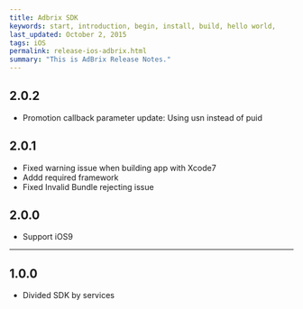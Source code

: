 ```yaml
---
title: Adbrix SDK
keywords: start, introduction, begin, install, build, hello world,
last_updated: October 2, 2015
tags: iOS
permalink: release-ios-adbrix.html
summary: "This is AdBrix Release Notes."
---
```


## 2.0.2
* Promotion callback parameter update: Using usn instead of puid

## 2.0.1
* Fixed warning issue when building app with Xcode7
* Addd required framework
* Fixed Invalid Bundle rejecting issue


## 2.0.0
* Support iOS9

---

## 1.0.0
* Divided SDK by services
